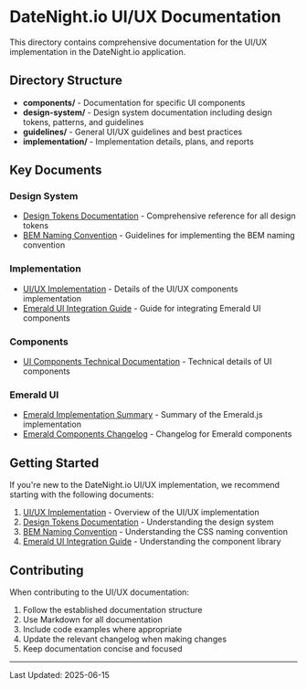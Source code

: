 # DateNight.io UI/UX Documentation

This directory contains comprehensive documentation for the UI/UX implementation in the DateNight.io application.

## Directory Structure

- **components/** - Documentation for specific UI components
- **design-system/** - Design system documentation including design tokens, patterns, and guidelines
- **guidelines/** - General UI/UX guidelines and best practices
- **implementation/** - Implementation details, plans, and reports

## Key Documents

### Design System

- [Design Tokens Documentation](../DESIGN_TOKENS_DOCUMENTATION.MD) - Comprehensive reference for all design tokens
- [BEM Naming Convention](../BEM_NAMING_CONVENTION.MD) - Guidelines for implementing the BEM naming convention

### Implementation

- [UI/UX Implementation](../UI_UX_IMPLEMENTATION.MD) - Details of the UI/UX components implementation
- [Emerald UI Integration Guide](../EMERALD_UI_INTEGRATION_GUIDE.MD) - Guide for integrating Emerald UI components

### Components

- [UI Components Technical Documentation](../UI_COMPONENTS_TECHNICAL.MD) - Technical details of UI components

### Emerald UI

- [Emerald Implementation Summary](../EMERALD_IMPLEMENTATION_SUMMARY.MD) - Summary of the Emerald.js implementation
- [Emerald Components Changelog](../EMERALD_COMPONENTS_CHANGELOG.MD) - Changelog for Emerald components

## Getting Started

If you're new to the DateNight.io UI/UX implementation, we recommend starting with the following documents:

1. [UI/UX Implementation](../UI_UX_IMPLEMENTATION.MD) - Overview of the UI/UX implementation
2. [Design Tokens Documentation](../DESIGN_TOKENS_DOCUMENTATION.MD) - Understanding the design system
3. [BEM Naming Convention](../BEM_NAMING_CONVENTION.MD) - Understanding the CSS naming convention
4. [Emerald UI Integration Guide](../EMERALD_UI_INTEGRATION_GUIDE.MD) - Understanding the component library

## Contributing

When contributing to the UI/UX documentation:

1. Follow the established documentation structure
2. Use Markdown for all documentation
3. Include code examples where appropriate
4. Update the relevant changelog when making changes
5. Keep documentation concise and focused

---

Last Updated: 2025-06-15
